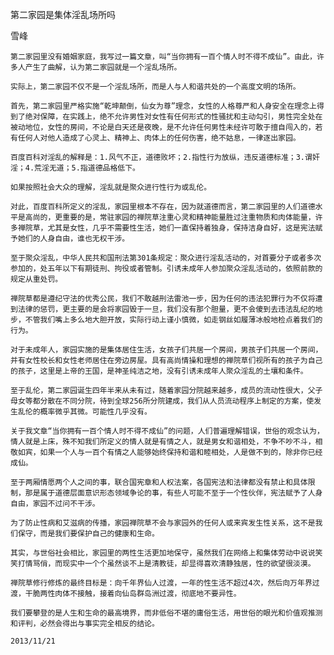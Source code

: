 第二家园是集体淫乱场所吗

雪峰


    第二家园里没有婚姻家庭，我写过一篇文章，叫“当你拥有一百个情人时不得不成仙”。由此，许多人产生了曲解，认为第二家园就是一个淫乱场所。

    实际上，第二家园不仅不是一个淫乱场所，而是人与人和谐共处的一个高度文明的场所。

    首先，第二家园里严格实施“乾坤颠倒，仙女为尊”理念，女性的人格尊严和人身安全在理念上得到了绝对保障，在实践上，绝不允许男性对女性有任何形式的性骚扰和主动勾引，男性完全处在被动地位，女性的房间，不论是白天还是夜晚，是不允许任何男性未经许可敢于擅自闯入的，若有任何人对他人造成了心灵上、精神上、肉体上的任何伤害，绝不姑息，一律逐出家园。

    百度百科对淫乱的解释是：1.风气不正，道德败坏；2.指性行为放纵，违反道德标准；3.谓奸淫；4.荒淫无道；5.指道德品格低下。

    如果按照社会大众的理解，淫乱就是聚众进行性行为或乱伦。

    对此，百度百科所定义的淫乱，家园里根本不存在，因为就道德而言，第二家园里的人们道德水平是高尚的，更重要的是，常驻家园的禅院草注重心灵和精神能量胜过注重物质和肉体能量，许多禅院草，尤其是女性，几乎不需要性生活，她们一直保持着独身，保持洁身自好，这是宪法赋予她们的人身自由，谁也无权干涉。

    至于聚众淫乱，中华人民共和国刑法第301条规定：聚众进行淫乱活动的，对首要分子或者多次参加的，处五年以下有期徒刑、拘役或者管制。引诱未成年人参加聚众淫乱活动的，依照前款的规定从重处罚。

    禅院草都是遵纪守法的优秀公民，我们不敢越刑法雷池一步，因为任何的违法犯罪行为不仅将遭到法律的惩罚，更主要的是会将家园毁于一旦，我们没有那个胆量，更不会傻到去违法乱纪的地步，不管我们嘴上多么地大胆开放，实际行动上谨小慎微，如走钢丝如履薄冰般地检点着我们的行为。

    对于未成年人，家园实施的是集体居住生活，女孩子们共居一个房间，男孩子们共居一个房间，并有女性校长和女性老师居住在旁边房屋。具有高尚情操和理想的禅院草们视所有的孩子为自己的孩子，这里是上帝的王国，是神圣纯洁之地，没有引诱未成年人聚众淫乱的土壤和条件。

    至于乱伦，第二家园诞生四年半来从未有过，随着家园分院越来越多，成员的流动性很大，父子母女等都分散在不同分院，待到全球256所分院建成，我们从人员流动程序上制定的方案，使发生乱伦的概率微乎其微。可能性几乎没有。

    关于我文章“当你拥有一百个情人时不得不成仙”的问题，人们普遍理解错误，世俗的观念认为，情人就是上床，殊不知我们所定义的情人就是有情之人，就是男女和谐相处，不争不吵不斗，相敬如宾，如果一个人与一百个有情之人能够始终保持和谐和睦相处，人是做不到的，除非你已经成仙。

    至于两厢情愿两个人之间的事，联合国宪章和人权法案，各国宪法和法律都没有禁止和具体限制，那是属于道德层面意识形态领域争论的事，有些人可能不至于一个性伙伴，宪法赋予了人身自由，家园不过问不干涉。

    为了防止性病和艾滋病的传播，家园禅院草不会与家园外的任何人或来宾发生性关系，这不是我们保守，而是我们要保护自己的健康和生命。

    其实，与世俗社会相比，家园里的两性生活更加地保守，虽然我们在网络上和集体劳动中说说笑笑打情骂俏，而现实中一个个虽然谈不上是清教徒，却显得喜欢清静独居，性的欲望很淡漠。

    禅院草修行修炼的最终目标是：向千年界仙人过渡，一年的性生活不超过4次，然后向万年界过渡，干脆两性肉体不接触，接着向仙岛群岛洲过渡，彻底地不要异性。

    我们要攀登的是人生和生命的最高境界，而非低俗不堪的庸俗生活，用世俗的眼光和价值观推测和评判，必然会得出与事实完全相反的结论。

    2013/11/21



